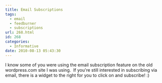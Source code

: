 ```yaml
---
title: Email Subscriptions
tags:
  - email
  - feedburner
  - subscriptions
url: 268.html
id: 268
categories:
  - Informative
date: 2010-08-13 05:43:30
---
```


I know some of you were using the email subscription feature on the old wordpress.com site I was using.  If you're still interested in subscribing via email, there is a widget to the right for you to click on and subscribe! :)